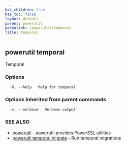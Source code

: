 ```yaml
---
has_children: true
has_toc: false
layout: default
parent: powerutil
permalink: /powerutil/temporal
title: temporal
---
```

## powerutil temporal

Temporal

### Options

```
  -h, --help   help for temporal
```

### Options inherited from parent commands

```
  -v, --verbose   Verbose output
```

### SEE ALSO

* [powerutil](/powerutil)	 - powerutil provides PowerSSL utilities
* [powerutil temporal migrate](/powerutil/temporal/migrate)	 - Run temporal migrations